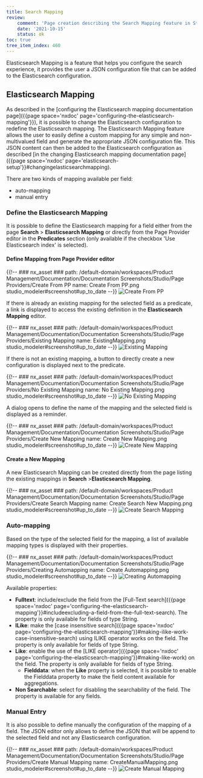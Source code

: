 ```yaml
---
title: Search Mapping
review:
    comment: 'Page creation describing the Search Mapping feature in Studio.'
    date: '2021-10-15'
    status: ok
toc: true
tree_item_index: 460
---
```


Elasticsearch Mapping is a feature that helps you configure the search experience, it provides the user a JSON configuration file that can be added to the Elasticsearch configuration.

## Elasticsearch Mapping

As described in the [configuring the Elasticsearch mapping documentation page]({{page space='nxdoc' page='configuring-the-elasticsearch-mapping'}}), it is possible to change the Elasticsearch configuration to redefine the Elasticsearch mapping. The Elasticsearch Mapping feature allows the user to easily define a custom mapping for any simple and non-multivalued field and generate the appropriate JSON configuration file. This JSON content can then be added to the Elasticsearch configuration as described [in the changing Elasticsearch mapping documentation page]({{page space='nxdoc' page='elasticsearch-setup'}}#changingelasticsearchmapping).

There are two kinds of mapping available per field:
- auto-mapping
- manual entry

### Define the Elasticsearch Mapping

It is possible to define the Elasticsearch mapping for a field either from the page **Search**&nbsp;> **Elasticsearch Mapping** or directly from the Page Provider editor in the **Predicates** section (only available if the checkbox 'Use Elasticsearch index' is selected).

#### Define Mapping from Page Provider editor

{{!--     ### nx_asset ###
    path: /default-domain/workspaces/Product Management/Documentation/Documentation Screenshots/Studio/Page Providers/Create From PP
    name: Create From PP.png
    studio_modeler#screenshot#up_to_date
--}}
![Create From PP](nx_asset://5aef8639-628d-4b3a-931c-9d81139a9ec8)

If there is already an existing mapping for the selected field as a predicate, a link is displayed to access the existing definition in the **Elasticsearch Mapping** editor.

{{!--     ### nx_asset ###
    path: /default-domain/workspaces/Product Management/Documentation/Documentation Screenshots/Studio/Page Providers/Existing Mapping
    name: ExistingMapping.png
    studio_modeler#screenshot#up_to_date
--}}
![Existing Mapping](nx_asset://2d52c010-8866-4a3f-934c-ed3b2f38a1b6)

If there is not an existing mapping, a button to directly create a new configuration is displayed next to the predicate.

{{!--     ### nx_asset ###
    path: /default-domain/workspaces/Product Management/Documentation/Documentation Screenshots/Studio/Page Providers/No Existing Mapping
    name: No Existing Mapping.png
    studio_modeler#screenshot#up_to_date
--}}
![No Existing Mapping](nx_asset://384be8a6-cf91-4cd4-b941-b598da8d8514)

A dialog opens to define the name of the mapping and the selected field is displayed as a reminder.

{{!--     ### nx_asset ###
    path: /default-domain/workspaces/Product Management/Documentation/Documentation Screenshots/Studio/Page Providers/Create New Mapping
    name: Create New Mapping.png
    studio_modeler#screenshot#up_to_date
--}}
![Create New Mapping](nx_asset://c7ff38e3-be04-43a8-9c16-24dc79945b42)

#### Create a New Mapping

A new Elasticsearch Mapping can be created directly from the page listing the existing mappings in **Search**&nbsp;>**Elasticsearch Mapping**.

{{!--     ### nx_asset ###
    path: /default-domain/workspaces/Product Management/Documentation/Documentation Screenshots/Studio/Page Providers/Create Search Mapping
    name: Create Search New Mapping.png
    studio_modeler#screenshot#up_to_date
--}}
![Create Search Mapping](nx_asset://3dd3a5d4-225b-4ded-9b9c-4bdd9b8c3051)

### Auto-mapping

Based on the type of the selected field for the mapping, a list of available mapping types is displayed with their properties.

{{!--     ### nx_asset ###
    path: /default-domain/workspaces/Product Management/Documentation/Documentation Screenshots/Studio/Page Providers/Creating Automapping
    name: Create Automapping.png
    studio_modeler#screenshot#up_to_date
--}}
![Creating Automapping](nx_asset://08baf3b0-cbea-422c-a53a-a7ac75cb6713)

Available properties:
- **Fulltext**: include/exclude the field from the [Full-Text search]({{page space='nxdoc' page='configuring-the-elasticsearch-mapping'}}#includeexcluding-a-field-from-the-full-text-search). The property is only available for fields of type String.
- **ILike**: make the [case insensitive search]({{page space='nxdoc' page='configuring-the-elasticsearch-mapping'}}#making-ilike-work-case-insensitive-search) using ILIKE operator works on the field. The property is only available for fields of type String.
- **Like**: enable the use of the [LIKE operator]({{page space='nxdoc' page='configuring-the-elasticsearch-mapping'}}#making-like-work) on the field. The property is only available for fields of type String.
    - **Fielddata**: when the **Like** property is selected, it is possible to enable the Fielddata property to make the field content available for aggregations.
- **Non Searchable**: select for disabling the searchability of the field. The property is available for any fields.

### Manual Entry

It is also possible to define manually the configuration of the mapping of a field. The JSON editor only allows to define the JSON that will be append to the selected field and not any Elasticsearch configuration.

{{!--     ### nx_asset ###
    path: /default-domain/workspaces/Product Management/Documentation/Documentation Screenshots/Studio/Page Providers/Create Manual Mapping
    name: CreateManualMapping.png
    studio_modeler#screenshot#up_to_date
--}}
![Create Manual Mapping](nx_asset://bd635670-d8d8-48c1-89fc-2e57410a4b4c)
